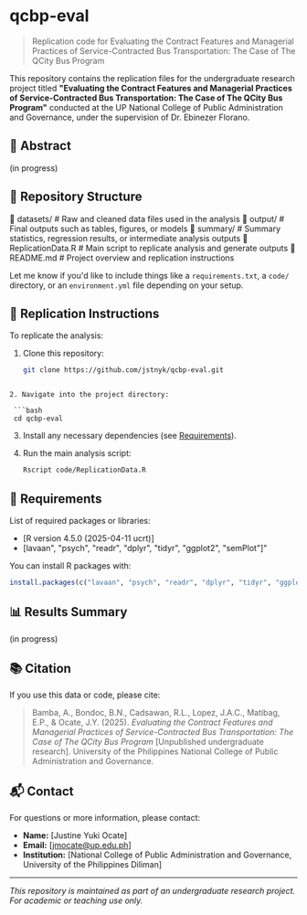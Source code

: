 # qcbp-eval

> Replication code for Evaluating the Contract Features and Managerial Practices of Service-Contracted Bus Transportation: The Case of The QCity Bus Program

This repository contains the replication files for the undergraduate research project titled **"Evaluating the Contract Features and Managerial Practices of Service-Contracted Bus Transportation: The Case of The QCity Bus Program"** conducted at the UP National College of Public Administration and Governance, under the supervision of Dr. Ebinezer Florano.

## 📄 Abstract

(in progress)

## 📁 Repository Structure

📂 datasets/            # Raw and cleaned data files used in the analysis
📂 output/              # Final outputs such as tables, figures, or models
📂 summary/             # Summary statistics, regression results, or intermediate analysis outputs
📄 ReplicationData.R    # Main script to replicate analysis and generate outputs
📜 README.md            # Project overview and replication instructions

Let me know if you'd like to include things like a `requirements.txt`, a `code/` directory, or an `environment.yml` file depending on your setup.



## 🔁 Replication Instructions

To replicate the analysis:

1. Clone this repository:
   ```bash
   git clone https://github.com/jstnyk/qcbp-eval.git
  ```

2. Navigate into the project directory:

   ```bash
   cd qcbp-eval
   ```
   
3. Install any necessary dependencies (see [Requirements](#requirements)).
4. Run the main analysis script:

   ```bash
   Rscript code/ReplicationData.R
   ```

## 🧰 Requirements

List of required packages or libraries:

* \[R version 4.5.0 (2025-04-11 ucrt)]
* \[lavaan", "psych", "readr", "dplyr", "tidyr", "ggplot2", "semPlot"]"

You can install R packages with:

```R
install.packages(c("lavaan", "psych", "readr", "dplyr", "tidyr", "ggplot2", "semPlot"))
```

## 📊 Results Summary

(in progress)

## 📚 Citation

If you use this data or code, please cite:

> Bamba, A., Bondoc, B.N., Cadsawan, R.L., Lopez, J.A.C., Matibag, E.P., & Ocate, J.Y. (2025). *Evaluating the Contract Features and Managerial Practices of Service-Contracted Bus Transportation: The Case of The QCity Bus Program* [Unpublished undergraduate research]. University of the Philippines National College of Public Administration and Governance.

## 📬 Contact

For questions or more information, please contact:

* **Name:** \[Justine Yuki Ocate]
* **Email:** \[jmocate@up.edu.ph]
* **Institution:** \[National College of Public Administration and Governance, University of the Philippines Diliman]

---

*This repository is maintained as part of an undergraduate research project. For academic or teaching use only.*